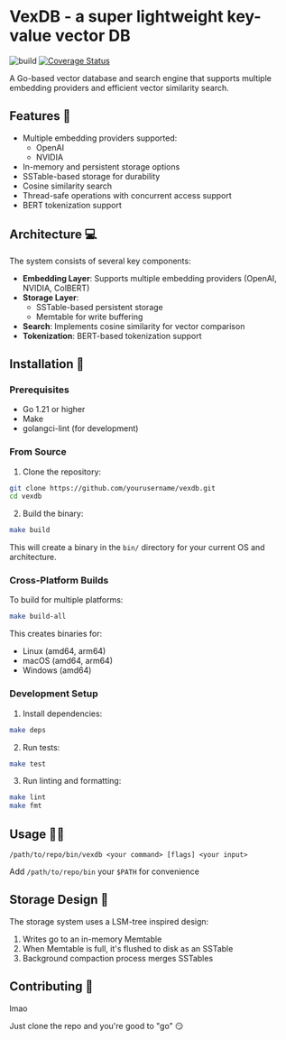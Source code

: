 # VexDB - a super lightweight key-value vector DB

![build](https://github.com/aakashshankar/vexdb/actions/workflows/build.yml/badge.svg)
[![Coverage Status](https://coveralls.io/repos/github/aakashshankar/vexdb/badge.svg?branch=tests)](https://coveralls.io/github/aakashshankar/vexdb?branch=tests)


A Go-based vector database and search engine that supports multiple embedding providers and efficient vector similarity search.

## Features 💪

- Multiple embedding providers supported:
  - OpenAI
  - NVIDIA
- In-memory and persistent storage options
- SSTable-based storage for durability
- Cosine similarity search
- Thread-safe operations with concurrent access support
- BERT tokenization support

## Architecture 💻

The system consists of several key components:

- **Embedding Layer**: Supports multiple embedding providers (OpenAI, NVIDIA, ColBERT)
- **Storage Layer**: 
  - SSTable-based persistent storage
  - Memtable for write buffering
- **Search**: Implements cosine similarity for vector comparison
- **Tokenization**: BERT-based tokenization support

## Installation 💾

### Prerequisites

- Go 1.21 or higher
- Make
- golangci-lint (for development)

### From Source

1. Clone the repository:
```bash
git clone https://github.com/yourusername/vexdb.git
cd vexdb
```

2. Build the binary:
```bash
make build
```

This will create a binary in the `bin/` directory for your current OS and architecture.

### Cross-Platform Builds

To build for multiple platforms:

```bash
make build-all
```

This creates binaries for:
- Linux (amd64, arm64)
- macOS (amd64, arm64) 
- Windows (amd64)

### Development Setup 

1. Install dependencies: 
```bash
make deps
```

2. Run tests:
```bash
make test
```

3. Run linting and formatting:
```bash
make lint
make fmt
```

## Usage 🧑‍💻

`/path/to/repo/bin/vexdb <your command> [flags] <your input>`

Add `/path/to/repo/bin` your `$PATH` for convenience

## Storage Design 💽

The storage system uses a LSM-tree inspired design:
1. Writes go to an in-memory Memtable
2. When Memtable is full, it's flushed to disk as an SSTable
3. Background compaction process merges SSTables

## Contributing 🙏

lmao

Just clone the repo and you're good to "go" 😏
